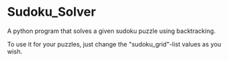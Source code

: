 # Sudoku_Solver
A python program that solves a given sudoku puzzle using backtracking.

To use it for your puzzles, just change the "sudoku_grid"-list values as you wish.
